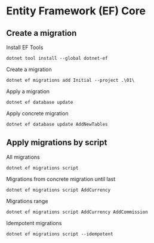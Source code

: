 # Entity Framework (EF) Core
## Create a migration

Install EF Tools
```batch
dotnet tool install --global dotnet-ef
```

Create a migration
```batch
dotnet ef migrations add Initial --project .\01\
```

Apply a migration
```batch
dotnet ef database update
```

Apply concrete migration
```batch
dotnet ef database update AddNewTables
```

## Apply migrations by script

All migrations
```batch
dotnet ef migrations script
```

Migrations from concrete migration until last
```batch
dotnet ef migrations script AddCurrency
```

Migrations range
```batch
dotnet ef migrations script AddCurrency AddCommission
```

Idempotent migrations
```batch
dotnet ef migrations script --idempotent
```